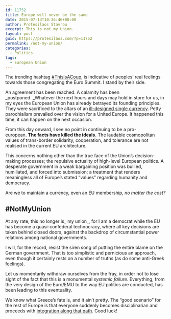 ```yaml
---
id: 11752
title: Europe will never be the same
date: 2015-07-13T10:36:46+00:00
author: Protesilaos Stavrou
excerpt: This is not my Union.
layout: post
guid: https://protesilaos.com/?p=11752
permalink: /not-my-union/
categories:
  - Politics
tags:
  - European Union
---
```

The trending hashtag <a href="https://twitter.com/search?q=%23ThisIsACoup" target="_blank">#ThisIsACoup</a>, is indicative of peoples&#8217; real feelings towards those congregating the Euro Summit. I stand by their side.

An agreement has been reached. A calamity has been _postponed. _Whatever the next hours and days may hold in store for us, in my eyes the European Union has already betrayed its founding principles. They were sacrificed to the altars of an <a href="https://protesilaos.com/euro-poisons-european-unity/" target="_blank">ill-designed single currency</a>. Petty parochialism prevailed over the vision for a United Europe. It happened this time, it can happen on the next occasion.

From this day onward, I see no point in continuing to be a pro-european. **The facts have killed the ideals.** The laudable cosmopolitan values of trans-border solidarity, cooperation, and tolerance are not realised in the current EU architecture.

This concerns nothing other than the true face of the Union&#8217;s decision-making processes; the repulsive actuality of high-level European politics. A desperate government in a weak bargaining position was bullied, humiliated, and forced into submission; a treatment that renders meaningless all of Europe&#8217;s stated &#8220;values&#8221; regarding humanity and democracy.

Are we to maintain a currency, even an EU membership, _no matter the cost?_

## #NotMyUnion

At any rate, this no longer is_ my union_, for I am a democrat while the EU has become a quasi-confederal technocracy, where all key decisions are taken behind closed doors, against the backdrop of circumstantial power relations among national governments.

I will, for the record, resist the siren song of putting the entire blame on the German government. That is too simplistic and pernicious an approach, even though it certainly rests on a number of truths (as do some anti-Greek feelings).

Let us momentarily withdraw ourselves from the fray, in order not to lose sight of the fact that this is a monumental _systemic failure_. Everything, from the very design of the Euro/EMU to the way EU politics are conducted, has been leading to this eventuality.

We know what Greece&#8217;s fate is, and it ain&#8217;t pretty. The &#8220;good scenario&#8221; for the rest of Europe is that everyone suddenly becomes disciplinarian and proceeds with <a href="https://protesilaos.com/notes-completing-emu/" target="_blank">integration along that path</a>. Good luck!